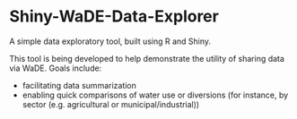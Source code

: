 # Shiny-WaDE-Data-Explorer
A simple data exploratory tool, built using R and Shiny.

This tool is being developed to help demonstrate the utility of sharing data via WaDE. 
Goals include:
- facilitating data summarization
- enabling quick comparisons of water use or diversions (for instance, by sector (e.g. agricultural or municipal/industrial))

